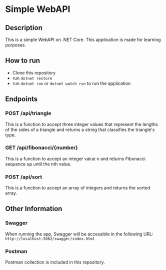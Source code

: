 # Simple WebAPI

## Description

This is a simple WebAPI on .NET Core. This application is made for learning purposes.

## How to run

- Clone this repository
- run `dotnet restore`
- run `dotnet run` or `dotnet watch run` to run the application

## Endpoints

### POST /api/triangle

This is a function to accept three integer values that represent the lengths of the sides of a triangle and returns a string that classifies the triangle's type.

### GET /api/fibonacci/{number}

This is a function to accept an integer value n and returns Fibonacci sequence up until the nth value.

### POST /api/sort

This is a function to accept an array of integers and returns the sorted array.

## Other Information

### Swagger

When running the app, Swagger will be accessible in the following URL: `http://localhost:5062/swagger/index.html`

### Postman

Postman collection is included in this repository.

